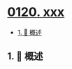# [0120. xxx](https://github.com/Tdahuyou/TNotes.leetcode/tree/main/notes/0120.%20xxx)

<!-- region:toc -->

- [1. 📝 概述](#1--概述)

<!-- endregion:toc -->

## 1. 📝 概述
